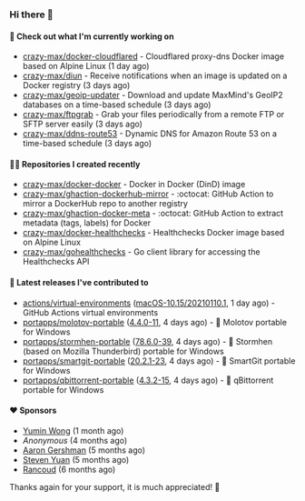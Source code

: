 ### Hi there 👋

#### 👷 Check out what I'm currently working on

- [crazy-max/docker-cloudflared](https://github.com/crazy-max/docker-cloudflared) - Cloudflared proxy-dns Docker image based on Alpine Linux (1 day ago)
- [crazy-max/diun](https://github.com/crazy-max/diun) - Receive notifications when an image is updated on a Docker registry (3 days ago)
- [crazy-max/geoip-updater](https://github.com/crazy-max/geoip-updater) - Download and update MaxMind&#39;s GeoIP2 databases on a time-based schedule (3 days ago)
- [crazy-max/ftpgrab](https://github.com/crazy-max/ftpgrab) - Grab your files periodically from a remote FTP or SFTP server easily (3 days ago)
- [crazy-max/ddns-route53](https://github.com/crazy-max/ddns-route53) - Dynamic DNS for Amazon Route 53 on a time-based schedule (3 days ago)

#### 👨‍💻 Repositories I created recently

- [crazy-max/docker-docker](https://github.com/crazy-max/docker-docker) - Docker in Docker (DinD) image
- [crazy-max/ghaction-dockerhub-mirror](https://github.com/crazy-max/ghaction-dockerhub-mirror) - :octocat: GitHub Action to mirror a DockerHub repo to another registry
- [crazy-max/ghaction-docker-meta](https://github.com/crazy-max/ghaction-docker-meta) - :octocat: GitHub Action to extract metadata (tags, labels) for Docker
- [crazy-max/docker-healthchecks](https://github.com/crazy-max/docker-healthchecks) - Healthchecks Docker image based on Alpine Linux
- [crazy-max/gohealthchecks](https://github.com/crazy-max/gohealthchecks) - Go client library for accessing the Healthchecks API

#### 🚀 Latest releases I've contributed to

- [actions/virtual-environments](https://github.com/actions/virtual-environments) ([macOS-10.15/20210110.1](https://github.com/actions/virtual-environments/releases/tag/macOS-10.15%2F20210110.1), 1 day ago) - GitHub Actions virtual environments
- [portapps/molotov-portable](https://github.com/portapps/molotov-portable) ([4.4.0-11](https://github.com/portapps/molotov-portable/releases/tag/4.4.0-11), 4 days ago) - 🚀 Molotov portable for Windows
- [portapps/stormhen-portable](https://github.com/portapps/stormhen-portable) ([78.6.0-39](https://github.com/portapps/stormhen-portable/releases/tag/78.6.0-39), 4 days ago) - 🚀 Stormhen (based on Mozilla Thunderbird) portable for Windows
- [portapps/smartgit-portable](https://github.com/portapps/smartgit-portable) ([20.2.1-23](https://github.com/portapps/smartgit-portable/releases/tag/20.2.1-23), 4 days ago) - 🚀 SmartGit portable for Windows 
- [portapps/qbittorrent-portable](https://github.com/portapps/qbittorrent-portable) ([4.3.2-15](https://github.com/portapps/qbittorrent-portable/releases/tag/4.3.2-15), 4 days ago) - 🚀 qBittorrent portable for Windows

#### ❤️ Sponsors
- [Yumin Wong](https://github.com/itsbagpack) (1 month ago)
- _Anonymous_ (4 months ago)
- [Aaron Gershman](https://github.com/aegershman) (5 months ago)
- [Steven Yuan](https://github.com/syuan100) (5 months ago)
- [Rancoud](https://github.com/rancoud) (6 months ago)

Thanks again for your support, it is much appreciated! 🙏
